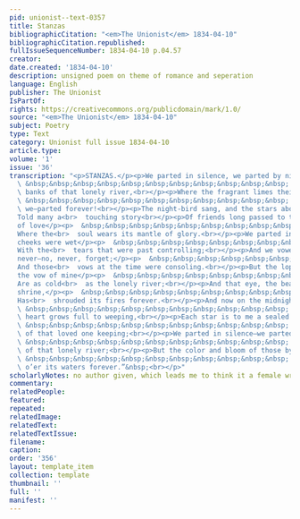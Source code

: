 ```yaml
---
pid: unionist--text-0357
title: Stanzas
bibliographicCitation: "<em>The Unionist</em> 1834-04-10"
bibliographicCitation.republished: 
fullIssueSequenceNumber: 1834-04-10 p.04.57
creator: 
date.created: '1834-04-10'
description: unsigned poem on theme of romance and seperation
language: English
publisher: The Unionist
IsPartOf: 
rights: https://creativecommons.org/publicdomain/mark/1.0/
source: "<em>The Unionist</em> 1834-04-10"
subject: Poetry
type: Text
category: Unionist full issue 1834-04-10
article.type: 
volume: '1'
issue: '36'
transcription: "<p>STANZAS.</p><p>We parted in silence, we parted by night,</p><p>
  \ &nbsp;&nbsp;&nbsp;&nbsp;&nbsp;&nbsp;&nbsp;&nbsp;&nbsp;&nbsp;&nbsp; On the<br>
  \ banks of that lonely river,<br></p><p>Where the fragrant limes their boughs united,</p><p>
  \ &nbsp;&nbsp;&nbsp;&nbsp;&nbsp;&nbsp;&nbsp;&nbsp;&nbsp;&nbsp;&nbsp; We met—and<br>
  \ we—parted forever!<br></p><p>The night-bird sang, and the stars above</p><p>  &nbsp;&nbsp;&nbsp;&nbsp;&nbsp;&nbsp;&nbsp;&nbsp;&nbsp;&nbsp;&nbsp;
  Told many a<br>  touching story<br></p><p>Of friends long passed to the kingdom
  of love</p><p>  &nbsp;&nbsp;&nbsp;&nbsp;&nbsp;&nbsp;&nbsp;&nbsp;&nbsp;&nbsp;&nbsp;
  Where the<br>  soul wears its mantle of glory.<br></p><p>We parted in silence—Our
  cheeks were wet</p><p>  &nbsp;&nbsp;&nbsp;&nbsp;&nbsp;&nbsp;&nbsp;&nbsp;&nbsp;&nbsp;&nbsp;
  With the<br>  tears that were past controlling;<br></p><p>And we vowed we would
  never—no, never, forget;</p><p>  &nbsp;&nbsp;&nbsp;&nbsp;&nbsp;&nbsp;&nbsp;&nbsp;&nbsp;&nbsp;&nbsp;
  And those<br>  vows at the time were consoling.<br></p><p>But the lops that echoed
  the vow of mine</p><p>  &nbsp;&nbsp;&nbsp;&nbsp;&nbsp;&nbsp;&nbsp;&nbsp;&nbsp;&nbsp;&nbsp;
  Are as cold<br>  as the lonely river;<br></p><p>And that eye, the beautiful spirit’s
  shrine,</p><p>  &nbsp;&nbsp;&nbsp;&nbsp;&nbsp;&nbsp;&nbsp;&nbsp;&nbsp;&nbsp;&nbsp;
  Has<br>  shrouded its fires forever.<br></p><p>And now on the midnight sky I look,</p><p>
  \ &nbsp;&nbsp;&nbsp;&nbsp;&nbsp;&nbsp;&nbsp;&nbsp;&nbsp;&nbsp;&nbsp; And my<br>
  \ heart grows full to weeping,<br></p><p>Each star is to me a sealed book,</p><p>
  \ &nbsp;&nbsp;&nbsp;&nbsp;&nbsp;&nbsp;&nbsp;&nbsp;&nbsp;&nbsp;&nbsp; Some tale<br>
  \ of that loved one keeping;<br></p><p>We parted in silence—we parted in tears,</p><p>
  \ &nbsp;&nbsp;&nbsp;&nbsp;&nbsp;&nbsp;&nbsp;&nbsp;&nbsp;&nbsp;&nbsp; On the bank<br>
  \ of that lonely river;<br></p><p>But the color and bloom of those by-gone years,</p><p>
  \ &nbsp;&nbsp;&nbsp;&nbsp;&nbsp;&nbsp;&nbsp;&nbsp;&nbsp;&nbsp;&nbsp; Shall hang<br>
  \ o’er its waters forever.”&nbsp;<br></p>"
scholarlyNotes: no author given, which leads me to think it a female writer
commentary: 
relatedPeople: 
featured: 
repeated: 
relatedImage: 
relatedText: 
relatedTextIssue: 
filename: 
caption: 
order: '356'
layout: template_item
collection: template
thumbnail: ''
full: ''
manifest: ''
---
```

